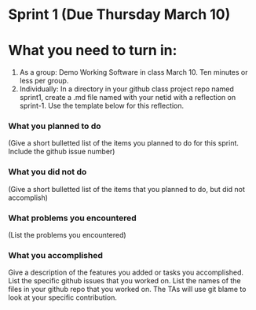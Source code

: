# Sprint 1 (Due Thursday March 10)


# What you need to turn in:

1. As a group: Demo Working Software in class March 10. Ten minutes or less per group.
2. Individually: In a directory in your github class project repo named sprint1, create a .md
file named with your netid with a reflection on sprint-1. Use the template below for this reflection.


### What you planned to do
(Give a short bulletted list of the items you planned to do for this sprint. Include the github issue number)

### What you did not do
(Give a short bulletted list of the items that you planned to do, but did not accomplish)

### What problems you encountered
(List the problems you encountered)

### What you accomplished
Give a description of the features you added or tasks you accomplished. 
List the specific github issues that you worked on. 
List the names of the files in your github repo that you worked on. 
The TAs will use git blame to look at your specific contribution.
